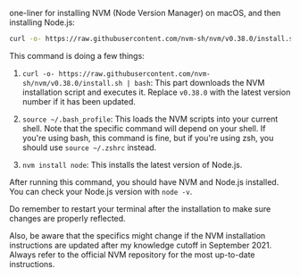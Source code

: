 one-liner for installing NVM (Node Version Manager) on macOS, and then installing Node.js:

```bash
curl -o- https://raw.githubusercontent.com/nvm-sh/nvm/v0.38.0/install.sh | bash && source ~/.bash_profile && nvm install node
```

This command is doing a few things:

1. `curl -o- https://raw.githubusercontent.com/nvm-sh/nvm/v0.38.0/install.sh | bash`: This part downloads the NVM installation script and executes it. Replace `v0.38.0` with the latest version number if it has been updated.

2. `source ~/.bash_profile`: This loads the NVM scripts into your current shell. Note that the specific command will depend on your shell. If you're using bash, this command is fine, but if you're using zsh, you should use `source ~/.zshrc` instead.

3. `nvm install node`: This installs the latest version of Node.js.

After running this command, you should have NVM and Node.js installed. You can check your Node.js version with `node -v`.

Do remember to restart your terminal after the installation to make sure changes are properly reflected.

Also, be aware that the specifics might change if the NVM installation instructions are updated after my knowledge cutoff in September 2021. Always refer to the official NVM repository for the most up-to-date instructions.
